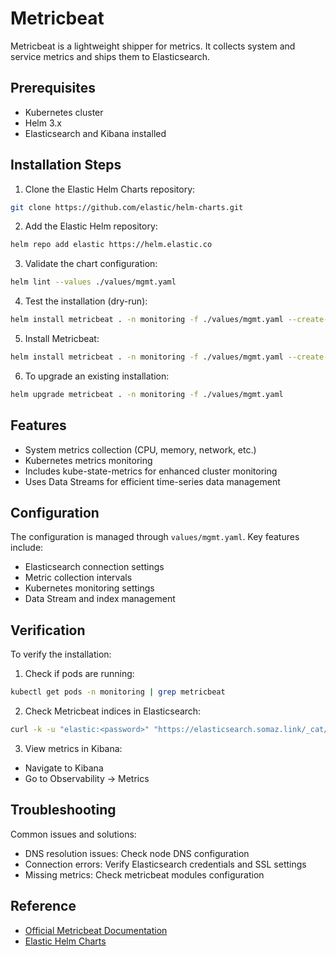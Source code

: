 # Metricbeat

Metricbeat is a lightweight shipper for metrics. It collects system and service metrics and ships them to Elasticsearch.

## Prerequisites

- Kubernetes cluster
- Helm 3.x
- Elasticsearch and Kibana installed

## Installation Steps

1. Clone the Elastic Helm Charts repository:

```bash
git clone https://github.com/elastic/helm-charts.git
```

2. Add the Elastic Helm repository:

```bash
helm repo add elastic https://helm.elastic.co
```

3. Validate the chart configuration:

```bash
helm lint --values ./values/mgmt.yaml
```

4. Test the installation (dry-run):

```bash
helm install metricbeat . -n monitoring -f ./values/mgmt.yaml --create-namespace --dry-run --debug >> dry-run-result
```

5. Install Metricbeat:

```bash
helm install metricbeat . -n monitoring -f ./values/mgmt.yaml --create-namespace
```

6. To upgrade an existing installation:

```bash
helm upgrade metricbeat . -n monitoring -f ./values/mgmt.yaml
```

## Features

- System metrics collection (CPU, memory, network, etc.)
- Kubernetes metrics monitoring
- Includes kube-state-metrics for enhanced cluster monitoring
- Uses Data Streams for efficient time-series data management

## Configuration

The configuration is managed through `values/mgmt.yaml`. Key features include:
- Elasticsearch connection settings
- Metric collection intervals
- Kubernetes monitoring settings
- Data Stream and index management

## Verification

To verify the installation:

1. Check if pods are running:

```bash
kubectl get pods -n monitoring | grep metricbeat
```

2. Check Metricbeat indices in Elasticsearch:

```bash
curl -k -u "elastic:<password>" "https://elasticsearch.somaz.link/_cat/indices/.ds-metricbeat-*?v"
```

3. View metrics in Kibana:
- Navigate to Kibana
- Go to Observability → Metrics

## Troubleshooting

Common issues and solutions:
- DNS resolution issues: Check node DNS configuration
- Connection errors: Verify Elasticsearch credentials and SSL settings
- Missing metrics: Check metricbeat modules configuration

## Reference

- [Official Metricbeat Documentation](https://www.elastic.co/guide/en/beats/metricbeat/current/index.html)
- [Elastic Helm Charts](https://github.com/elastic/helm-charts)


